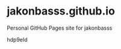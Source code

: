 # jakonbasss.github.io
Personal GitHub Pages site for jakonbasss













































































hdp9eId
